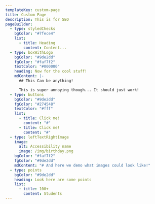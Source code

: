 ```yaml
---
templateKey: custom-page
title: Custom Page
description: This is for SEO
pageBuilder:
  - type: styledChecks
    bgColor: "#7fece4"
    list:
      - title: Heading
        content: Content...
  - type: boxWithLogo
    bgColor: "#9de2dd"
    fgColor: "#faf7f2"
    textColor: "#000000"
    heading: Now for the cool stuff!
    mdContent: |-
      ## This Can be anything!

      This is super annoying though... It should just work!
  - type: buttons
    bgColor: "#9de2dd"
    fgColor: "#274548"
    textColor: "#fff"
    list:
      - title: Click me!
        content: "#"
      - title: Click me!
        content: "#"
  - type: leftTextRightImage
    image:
      alt: Accessibility name
      image: /img/birthday.png
    bgColor: "#faf7f2"
    fgColor: "#9de2dd"
    mdContent: "# And here we demo what images could look like!"
  - type: points
    bgColor: "#9de2dd"
    heading: Look here are some points
    list:
      - title: 100+
        content: Students
---
```

